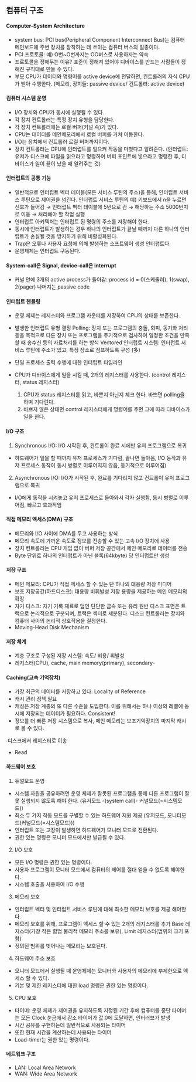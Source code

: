 ## 컴퓨터 구조

#### Computer-System Architecture
- system bus: PCI bus(Peripheral Component Interconnect Bus)는 컴퓨터 메인보드에 주변 장치를 장착하는 데 쓰이는 컴퓨터 버스의 일종이다.
- PCI 프로토콜: 예) O번~O번까지는 OO버스로 사용하자는 약속
- 프로토콜을 정해두는 이유? 표준이 정해져 있어야 디바이스를 만드는 사람들이 정해진 규칙대로 만들 수 있다.
- 부모 CPU가 데이터와 명령어를 active device에 전달하면, 컨트롤러의 자식 CPU가 받아 수행한다.
  (메모리, 장치들: passive device/ 컨트롤러: active device)
  
#### 컴퓨터 시스템 운영
- I/O 장치와 CPU가 동시에 실행될 수 있다.
- 각 장치 컨트롤러는 특정 장치 유형을 담당한다.
- 각 장치 컨트롤러에는 로컬 버퍼(커널 속)가 있다. 
- CPU는 데이터를 메인메모리에서 로컬 버퍼를 거쳐 이동한다.
- I/O는 장치에서 컨트롤러 로컬 버퍼까지이다.
- 장치 컨트롤러는 CPU에 인터럽트를 일으켜 작동을 마쳤다고 알려준다.
  (인터럽트: 유저가 디스크에 파일을 읽으라고 명령하여 버퍼 포인트에 넣으라고 명령한 후, 디바이스가 일이 끝이 났을 때 알려주는 것)

#### 인터럽트의 공통 기능
- 일반적으로 인터럽트 벡터 테이블(모든 서비스 루틴의 주소)을 통해, 인터럽트 서비스 루틴으로 제어권을 넘긴다.
  인터럽트 서비스 루틴의 예) 키보드에서 n을 누르면 신호가 들어감 → 인터럽트 벡터 테이블에 5번으로 감 → 해당하는 주소 5000번지로 이동 → 처리해야 할 작업 실행
- 인터럽트 아키텍처는 인터럽트 된 명령의 주소를 저장해야 한다.
- 동시에 인터럽트가 발생하는 경우 하나의 인터럽트가 끝날 때까지 다른 하나의 인터럽트가 손실될 것을 방지하기 위해 비활성화된다.
- Trap은 오류나 사용자 요청에 의해 발생하는 소프트웨어 생성 인터럽트다.
- 운영체제는 인터럽트 구동된다.

#### System-call은 Signal, device-call은 interrupt
- 커널 안에 3개의 active process가 돌아감: process id = 0(스케줄러), 1(swap), 2(pager) 나머지는 passive code
    

#### 인터럽트 핸들링
- 운영 체제는 레지스터와 프로그램 카운터를 저장하여 CPU의 상태를 보존한다.
- 발생한 인터럽트 유형 결정
  Polling: 장치 또는 프로그램의 충돌, 회피, 동기화 처리 등을 목적으로 다른 장치 또는 프로그램을 주기적으로 검사하여 일정한 조건을 만족할 때 송수신 등의 자료처리를 하는 방식
  Vectored 인터럽트 시스템: 인터럽트 서비스 루틴에 주소가 있고, 특정 장소로 점프하도록 구성 (多)
- 단일 프로세스 출력 수행에 대한 인터럽트 타임라인
  
- CPU가 디바이스에게 일을 시킬 때, 2개의 레지스터를 사용한다. (control 레지스터, status 레지스터)
  1) CPU가 status 레지스터를 읽고, 바쁜지 아닌지 체크 한다. 바쁘면 polling을 하며 기다린다.
  2) 바쁘지 않은 상태면 control 레지스터에게 명령어를 주면 그에 따라 디바이스가 일을 한다.

#### I/O 구조
  1) Synchronous I/O: I/O 시작된 후, 컨트롤이 완료 시에만 유저 프로그램으로 복귀
  - 하드웨어가 일을 할 때까지 유저 프로세스가 기다림, 끝나면 돌아옴, I/O 동작과 유저 프로세스 동작이 동시 병렬로 이루어지지 않음, 동기적으로 이루어짐)
  2) Asynchronous I/O: I/O가 시작된 후, 완료를 기다리지 않고 컨트롤이 유저 프로그램으로 복귀
  - I/O에게 동작을 시켜놓고 유저 프로세스로 돌아와서 각자 실행함, 동시 병렬로 이루어짐, 빠르고 효과적임
  
#### 직접 메모리 엑세스(DMA) 구조 
- 메모리와 I/O 사이에 DMA를 두고 사용하는 방식
- 메모리 속도에 가까운 속도로 정보를 전송할 수 있는 고속 I/O 장치에 사용
- 장치 컨트롤러는 CPU 개입 없이 버퍼 저장 공간에서 메인 메모리로 데이터를 전송
- Byte 단위로 하나의 인터럽트가 아닌 블록(64kbyte) 당 인터럽트만 생성

#### 저장 구조
- 메인 메모리: CPU가 직접 엑세스 할 수 있는 단 하나의 대용량 저장 미디어
- 보조 저장공간(하드디스크): 대용량 비휘발성 저장 용량을 제공하는 메인 메모리의 확장
- 자기 디스크: 자기 기록 재료로 덮인 단단한 금속 또는 유리 원반
  디스크 표면은 트랙으로 논리적으로 구분되며, 트랙은 섹터로 세분된다.
  디스크 컨트롤러는 장치와 컴퓨터 사이의 논리적 상호작용을 결정한다.
- Moving-Head Disk Mechanism
  
#### 저장 체계
- 계층 구조로 구성된 저장 시스템: 속도/ 비용/ 휘발성
- 레지스터(CPU), cache, main memory(primary), secondary- 
  

#### Caching(고속 기억장치)
- 가장 최근의 데이터를 저장하고 있다. Locality of Reference
- 캐시 관리 정책 필요
- 캐싱은 저장 계층의 또 다른 수준을 도입한다. 이를 위해서는 하나 이상의 레벨에 동시에 저장되는 데이터가 필요하다. Consistent!
- 정보를 더 빠른 저장 시스템으로 복사, 메인 메모리는 보조기억장치의 마지막 캐시로 볼 수 있다.

∙디스크에서 레지스터로 이송
- Read
  

#### 하드웨어 보호
  1) 듀얼모드 운영
  - 시스템 자원을 공유하려면 운영 체제가 잘못된 프로그램을 통해 다른 프로그램이 잘못 실행되지 않도록 해야 한다. (유저모드 -(system call)- 커널모드(=시스템모드)) 
  - 최소 두 가지 작동 모드를 구별할 수 있는 하드웨어 지원 제공
    (유저모드, 모니터모드(커널모드(=시스템모드)))
  - 인터럽트 또는 고장이 발생하면 하드웨어가 모니터 모드로 전환된다.
  - 권한 있는 명령은 모니터 모드에서만 발급될 수 있다.
  2) I/O 보호
  - 모든 I/O 명령은 권한 있는 명령이다.
  - 사용자 프로그램이 모니터 모드에서 컴퓨터의 제어를 절대 얻을 수 없도록 해야한다.
  - 시스템 호출을 사용하여 I/O 수행
    
  3) 메모리 보호
  - 인터럽트 벡터 및 인터럽트 서비스 루틴에 대해 최소한 메모리 보호를 제공 해야한다.
  - 메모리 보호를 위해, 프로그램이 엑세스 할 수 있는 2개의 레지스터를 추가
    Base 레지스터(가장 작은 합법 물리적 메모리 주소를 보유), Limit 레지스터(범위의 크기 포함)
  - 정의된 범위를 벗어나는 메모리는 보호된다.
  4) 하드웨어 주소 보호
  - 모니터 모드에서 실행될 때 운영체제는 모니터와 사용자의 메모리에 부제한으로 엑세스 할 수 있다.
  - 기본 및 제한 레지스터에 대한 load 명령은 권한 있는 명령이다.
    
  5) CPU 보호
  - 타이머: 운영 체제가 제어권을 유지하도록 지정된 기간 후에 컴퓨터를 중단
    타이머는 모든 Clock 눈금에서 감소
    타이머가 값 0에 도달하면, 인터러브가 발생
  - 시간 공유를 구현하는데 일반적으로 사용되는 타이머
  - 또한 현재 시간을 계산하는데 사용되는 타이머
  - Load-timer는 권한 있는 명령이다.
  
#### 네트워크 구조
- LAN: Local Area Network
- WAN: Wide Area Network
